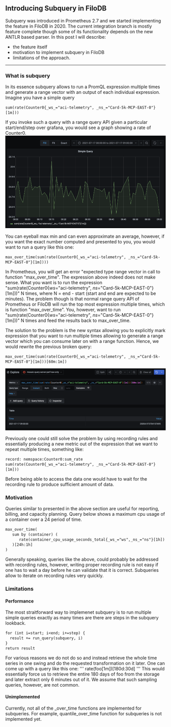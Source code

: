 ## Introducing Subquery in FiloDB

Subquery was introduced in Prometheus 2.7 and we started implementing the feature in FiloDB in 2020. The current integration branch is mostly feature complete though some of its functionality depends on the new ANTLR based parser. In this post I will describe:
* the feature itself
* motivation to implement subquery in FiloDB
* limitations of the approach.

---

### What is subquery
In its essence subquery allows to run a PromQL expression multiple times and generate a range vector with an output of each individual expression.
Imagine you have a simple query 
```
sum(rate(Counter0{_ws_="aci-telemetry", _ns_="Card-5k-MCP-EAST-0"}[1m]))
```
If you invoke such a query with a range query API given a particular start/end/step over grafana, you would see a graph showing a rate of Counter0. 
![Simple Graph](simple_graph.png)

You can eyeball max min and can even approximate an average, however, if you want the exact number computed and presented to you, you would want to run a query like this one:
```
max_over_time(sum(rate(Counter0{_ws_="aci-telemetry", _ns_="Card-5k-MCP-EAST-0"}[1m])))
```
In Prometheus, you will get an error "expected type range vector in call to function "max_over_time". The expression above indeed does not make sense. What you want is to run the expression "sum(rate(Counter0{_ws_="aci-telemetry", _ns_="Card-5k-MCP-EAST-0"}[1m]))" N times, where N = end - start (start and end are expected to be minutes). The problem though is that normal range query API of Prometheus or FiloDB will run the top most expression multiple times, which is function "max_over_time". You, however, want to run "sum(rate(Counter0{_ws_="aci-telemetry", _ns_="Card-5k-MCP-EAST-0"}[1m]))" N times and feed the results back to max_over_time. 

The solution to the problem is the new syntax allowing you to explicitly mark expression that you want to run multiple times allowing to generate a range vector which you can consume later on with a range function. Hence, we would rewrite the previous broken query:
```
max_over_time(sum(rate(Counter0{_ws_="aci-telemetry", _ns_="Card-5k-MCP-EAST-0"}[1m]))[60m:1m])
```
![Simple Graph](subquery.png)

Previously one could still solve the problem by using recording rules and essentially producing a new metric out of the expression that we want to repeat multiple times, something like:

```
record: nemspace:Counter0:sum_rate
sum(rate(Counter0{_ws_="aci-telemetry", _ns_="Card-5k-MCP-EAST-0"}[1m]))
```
Before being able to access the data one would have to wait for the recording rule to produce sufficient amount of data.

### Motivation
Queries similar to presented in the above section are useful for reporting, billing, and capacity planning. Query below shows a maximum cpu usage of a container over a 24 period of time. 
```
max_over_time(
   sum by (container) (
      rate(container_cpu_usage_seconds_total{_ws_="ws",_ns_="ns"}[1h])
   )[24h:1h]
)
```
Generally speaking, queries like the above, could probably be addressed with recording rules, however, writing proper recording rule is not easy if one has to wait a day before he can validate that it is correct. Subqueries allow to iterate on recording rules very quickly.

### Limitations
#### Performance
The most straitforward way to implemenet subquery is to run multiple simple queries exactly as many times are there are steps in the subquery lookback.

```
for (int i=start; i<end; i+=step) {
  result += run_query(subquery, i)
}
return result
```

For various reasons we do not do so and instead retrieve the whole time series in one swing and do the requested transformation on it later. One can come up with a query like this one:
'''
rate(foo[1m])[180d:30d]
'''
This would essentially force us to retrieve the entire 180 days of foo from the storage and later extract only 6 minutes out of it. We assume that such sampling queries, however, are not common.

#### Unimplemented
Currently, not all of the _over_time functions are implemented for subqueries. For example, quantile_over_time function for subqueries is not implemented yet.
